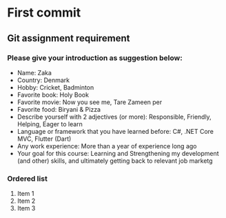 # First commit

## Git assignment requirement
### Please give your introduction as suggestion below:

- Name: Zaka
- Country: Denmark
- Hobby: Cricket, Badminton
- Favorite book: Holy Book
- Favorite movie: Now you see me, Tare Zameen per
- Favorite food: Biryani & Pizza
- Describe yourself with 2 adjectives (or more): Responsible, Friendly, Helping, Eager to learn
- Language or framework that you have learned before: C#, .NET Core MVC, Flutter (Dart)
- Any work experience: More than a year of experience long ago
- Your goal for this course: Learning and Strengthening my development (and other) skills, and ultimately getting back to relevant job marketg

### Ordered list

1. Item 1
2. Item 2
3. Item 3
